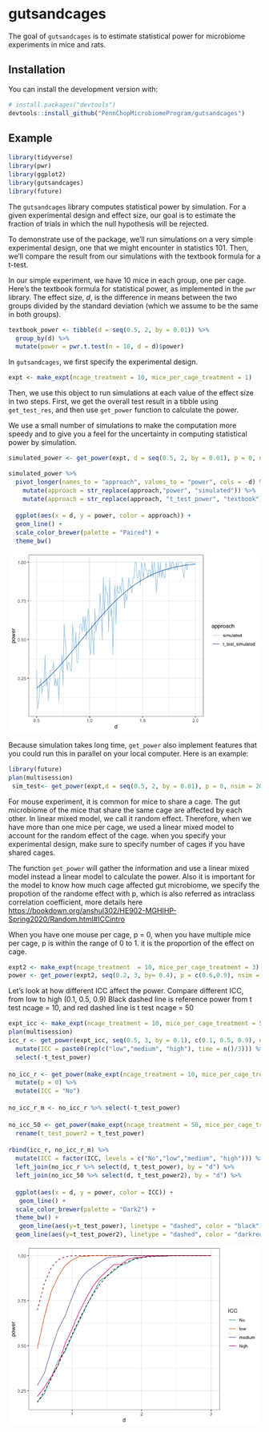 
<!-- README.md is generated from README.Rmd. Please edit that file -->

# gutsandcages

The goal of `gutsandcages` is to estimate statistical power for
microbiome experiments in mice and rats.

## Installation

You can install the development version with:

``` r
# install.packages("devtools")
devtools::install_github("PennChopMicrobiomeProgram/gutsandcages")
```

## Example

``` r
library(tidyverse)
library(pwr)
library(ggplot2)
library(gutsandcages)
library(future)
```

The `gutsandcages` library computes statistical power by simulation. For
a given experimental design and effect size, our goal is to estimate the
fraction of trials in which the null hypothesis will be rejected.

To demonstrate use of the package, we’ll run simulations on a very
simple experimental design, one that we might encounter in statistics
101. Then, we’ll compare the result from our simulations with the
textbook formula for a t-test.

In our simple experiment, we have 10 mice in each group, one per cage.
Here’s the textbook formula for statistical power, as implemented in the
`pwr` library. The effect size, *d*, is the difference in means between
the two groups divided by the standard deviation (which we assume to be
the same in both groups).

``` r
textbook_power <- tibble(d = seq(0.5, 2, by = 0.01)) %>%
  group_by(d) %>%
  mutate(power = pwr.t.test(n = 10, d = d)$power)
```

In `gutsandcages`, we first specify the experimental design.

``` r
expt <- make_expt(ncage_treatment = 10, mice_per_cage_treatment = 1)
```

Then, we use this object to run simulations at each value of the effect
size in two steps. First, we get the overall test result in a tibble
using `get_test_res`, and then use `get_power` function to calculate the
power.

We use a small number of simulations to make the computation more speedy
and to give you a feel for the uncertainty in computing statistical
power by
simulation.

``` r
simulated_power <- get_power(expt, d = seq(0.5, 2, by = 0.01), p = 0, nsim = 20)
```

``` r
simulated_power %>%
  pivot_longer(names_to = "approach", values_to = "power", cols = -d) %>%
    mutate(approach = str_replace(approach,"power", "simulated")) %>%
    mutate(approach = str_replace(approach, "t_test_power", "textbook")) %>%
  
  ggplot(aes(x = d, y = power, color = approach)) +
  geom_line() +
  scale_color_brewer(palette = "Paired") +
  theme_bw()
```

![](man/figures/README-basicpower-1.png)<!-- -->

Because simulation takes long time, `get_power` also implement features
that you could run this in parallel on your local computer. Here is an
example:

``` r
library(future)
plan(multisession) 
 sim_test<- get_power(expt,d = seq(0.5, 2, by = 0.01), p = 0, nsim = 200)
```

For mouse experiment, it is common for mice to share a cage. The gut
microbiome of the mice that share the same cage are affected by each
other. In linear mixed model, we call it random effect. Therefore, when
we have more than one mice per cage, we used a linear mixed model to
account for the random effect of the cage. when you specify your
experimental design, make sure to specify number of cages if you have
shared cages.

The function `get_power` will gather the information and use a linear
mixed model instead a linear model to calculate the power. Also it is
important for the model to know how much cage affected gut microbiome,
we specify the propotion of the randome effect with p, which is also
referred as intraclass correlation coefficient, more details here
<https://bookdown.org/anshul302/HE902-MGHIHP-Spring2020/Random.html#ICCintro>

When you have one mouse per cage, p = 0, when you have multiple mice per
cage, p is within the range of 0 to 1. it is the proportion of the
effect on cage.

``` r
expt2 <- make_expt(ncage_treatment  = 10, mice_per_cage_treatment = 3)
power <- get_power(expt2, seq(0.2, 3, by= 0.4), p = c(0.6,0.9), nsim = 20)
```

Let’s look at how different ICC affect the power. Compare different ICC,
from low to high (0.1, 0.5, 0.9) Black dashed line is reference power
from t test ncage = 10, and red dashed line is t test ncage = 50

``` r
expt_icc <- make_expt(ncage_treatment = 10, mice_per_cage_treatment = 5)
plan(multisession) 
icc_r <- get_power(expt_icc, seq(0.5, 3, by = 0.1), c(0.1, 0.5, 0.9), nsim = 1000) %>%
  mutate(ICC = paste0(rep(c("low","medium", "high"), time = n()/3))) %>%
  select(-t_test_power)

no_icc_r <- get_power(make_expt(ncage_treatment = 10, mice_per_cage_treatment = 1), seq(0.5, 3, by = 0.1), p = 0, nsim = 1000) %>%
  mutate(p = 0) %>%
  mutate(ICC = "No")

no_icc_r_m <- no_icc_r %>% select(-t_test_power)

no_icc_50 <- get_power(make_expt(ncage_treatment = 50, mice_per_cage_treatment = 1), seq(0.5, 3, by = 0.1), p = 0, nsim = 1000) %>%
  rename(t_test_power2 = t_test_power)

rbind(icc_r, no_icc_r_m) %>%
  mutate(ICC = factor(ICC, levels = c("No","low","medium", "high"))) %>%
  left_join(no_icc_r %>% select(d, t_test_power), by = "d") %>%
  left_join(no_icc_50 %>% select(d, t_test_power2), by = "d") %>%

  ggplot(aes(x = d, y = power, color = ICC)) +
   geom_line() +
  scale_color_brewer(palette = "Dark2") +
  theme_bw() +
   geom_line(aes(y=t_test_power), linetype = "dashed", color = "black") +
  geom_line(aes(y=t_test_power2), linetype = "dashed", color = "darkred")
```

![](man/figures/README-unnamed-chunk-10-1.png)<!-- -->
